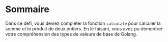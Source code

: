 # Sommaire

Dans ce défi, vous deviez compléter la fonction `calculate` pour calculer la somme et le produit de deux entiers. En le faisant, vous avez pu démontrer votre compréhension des types de valeurs de base de Golang.
